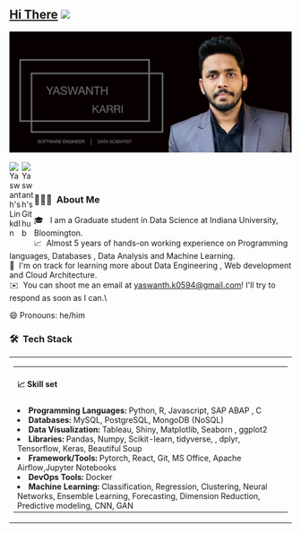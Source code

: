 ## [Hi There](https://www.linkedin.com/in/yaswanthk5594/) <img src="https://raw.githubusercontent.com/iampavangandhi/iampavangandhi/master/gifs/Hi.gif" width="30px"></h2>

![About me image](About_me.jpg)

</a>
<a href="https://www.linkedin.com/in/yaswanthk5594/">
  <img align="left" alt="Yaswanth's LinkdIn" width="22px" src="https://cdn.jsdelivr.net/npm/simple-icons@v3/icons/linkedin.svg" />
</a>
<a href="hhttps://github.com/yaswanth0594">
  <img align="left" alt="Yaswanth's Github" width="22px" src="https://cdn.jsdelivr.net/npm/simple-icons@v3/icons/github.svg" />
</a>

<!-- <a href="https://public.tableau.com/profile/yaswanth.karri#!/?newProfile=&activeTab=0">
  <img align="left" alt="Yaswanth's Tableau" width="22px" src="https://cdn.jsdelivr.net/npm/simple-icons@v3/icons/medium.svg" />
</a> -->

<br />
<br/>

### 👨🏻‍💻 &nbsp;About Me

🎓 &nbsp; I am a Graduate student in Data Science at Indiana University, Bloomington.\
📈 &nbsp;Almost 5 years of hands-on working experience on Programming languages, Databases , Data Analysis and Machine Learning.\
🌱 &nbsp;I'm on track for learning more about Data Engineering , Web development and Cloud Architecture.\
✉️ &nbsp;You can shoot me an email at yaswanth.k0594@gmail.com! I'll try to respond as soon as I can.\

😄 Pronouns: he/him

### 🛠 &nbsp;Tech Stack

<table width="100%">
    <tr>
        <td>
        <table width="100%">
            <tr>
                <td><h4>📈 Skill set</h4></td>
            </tr>
            <tr>
                <td><li><b>Programming Languages: </b>Python, R, Javascript, SAP ABAP , C</li>
                <li><b>Databases: </b>MySQL, PostgreSQL, MongoDB (NoSQL)</li>
                <li><b>Data Visualization: </b>Tableau, Shiny, Matplotlib, Seaborn , ggplot2</li>
                <li><b>Libraries: </b>Pandas, Numpy, Scikit-learn, tidyverse, , dplyr, Tensorflow, Keras, Beautiful Soup</li>
                <li><b>Framework/Tools: </b>Pytorch, React, Git, MS Office, Apache Airflow,Jupyter Notebooks</li>
                <li><b>DevOps Tools: </b>Docker</li>
                <li><b>Machine Learning: </b>Classification, Regression, Clustering, Neural Networks, Ensemble Learning, Forecasting, Dimension Reduction, Predictive modeling, CNN, GAN</li>
                </td>
            </tr>
        </table>
        </td>
    </tr> 
</table>
